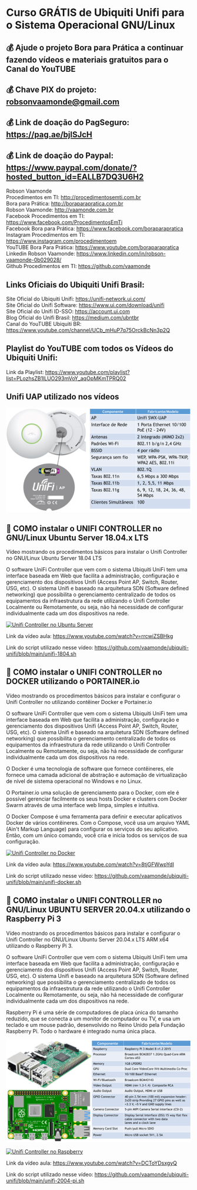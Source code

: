 # Curso GRÁTIS de Ubiquiti Unifi para o Sistema Operacional GNU/Linux

## 💰 Ajude o projeto Bora para Prática a continuar fazendo vídeos e materiais gratuitos para o Canal do YouTUBE
## 💰 Chave PIX do projeto: robsonvaamonde@gmail.com
## 💰 Link de doação do PagSeguro: https://pag.ae/bjlSJcH
## 💰 Link de doação do Paypal: https://www.paypal.com/donate/?hosted_button_id=EALLB7DQ3U6H2

Robson Vaamonde<br>
Procedimentos em TI: http://procedimentosemti.com.br<br>
Bora para Prática: http://boraparapratica.com.br<br>
Robson Vaamonde: http://vaamonde.com.br<br>
Facebook Procedimentos em TI: https://www.facebook.com/ProcedimentosEmTi<br>
Facebook Bora para Prática: https://www.facebook.com/boraparapratica<br>
Instagram Procedimentos em TI: https://www.instagram.com/procedimentoem<br>
YouTUBE Bora Para Prática: https://www.youtube.com/boraparapratica<br>
Linkedin Robson Vaamonde: https://www.linkedin.com/in/robson-vaamonde-0b029028/<br>
Github Procedimentos em TI: https://github.com/vaamonde<br>

## **Links Oficiais do Ubiquiti Unifi Brasil:**
Site Oficial do Ubiquiti Unifi: https://unifi-network.ui.com/<br>
Site Oficial do Unifi Software: https://www.ui.com/download/unifi<br>
Site Oficial do Unifi ID-SSO: https://account.ui.com<br>
Blog Oficial do Unifi Brasil: https://medium.com/ubntbr<br>
Canal do YouTUBE Ubiquiti BR: https://www.youtube.com/channel/UCb_mHuP7q75OrckBcNn3p2Q<br>

## **Playlist do YouTUBE com todos os Vídeos do Ubiquiti Unifi:**
Link da Playlist: https://www.youtube.com/playlist?list=PLozhsZB1lLUO293mVoY_aqOpMKmTPRQ02

## **Unifi UAP utilizado nos vídeos**
![Unifi UAP](swx-uap.png)

## **📡 COMO instalar o UNIFI CONTROLLER no GNU/Linux Ubuntu Server 18.04.x LTS**

Vídeo mostrando os procedimentos básicos para instalar o Unifi Controller no GNU/Linux Ubuntu Server 18.04 LTS

O software UniFi Controller que vem com o sistema Ubiquiti UniFi tem uma interface baseada em Web que facilita a administração, configuração e gerenciamento dos dispositivos Unifi (Access Point AP, Switch, Router, USG, etc). O sistema Unifi e baseado na arquitetura SDN (Software defined networking) que possibilita o gerenciamento centralizado de todos os equipamentos da infraestrutura da rede utilizando o Unifi Controller Localmente ou Remotamente, ou seja, não há necessidade de configurar individualmente cada um dos dispositivos na rede.

[![Unifi Controller no Ubuntu Server](http://img.youtube.com/vi/rrcwiZSBHkg/0.jpg)](http://www.youtube.com/watch?v=rrcwiZSBHkg "Unifi Controller no Ubuntu Server")

Link da vídeo aula: https://www.youtube.com/watch?v=rrcwiZSBHkg

Link do script utilizado nesse vídeo: https://github.com/vaamonde/ubiquiti-unifi/blob/main/unifi-1804.sh

## **📡 COMO instalar o UNIFI CONTROLLER no DOCKER utilizando o PORTAINER.io**

Vídeo mostrando os procedimentos básicos para instalar e configurar o Unifi Controller no utilizando contêiner Docker e Portainer.io

O software UniFi Controller que vem com o sistema Ubiquiti UniFi tem uma interface baseada em Web que facilita a administração, configuração e gerenciamento dos dispositivos Unifi (Access Point AP, Switch, Router, USG, etc). O sistema Unifi e baseado na arquitetura SDN (Software defined networking) que possibilita o gerenciamento centralizado de todos os equipamentos da infraestrutura da rede utilizando o Unifi Controller Localmente ou Remotamente, ou seja, não há necessidade de configurar individualmente cada um dos dispositivos na rede.

O Docker é uma tecnologia de software que fornece contêineres, ele fornece uma 
camada adicional de abstração e automação de virtualização de nível de sistema operacional no Windows e no Linux.

O Portainer.io uma solução de gerenciamento para o Docker, com ele é possível gerenciar facilmente os seus hosts Docker e clusters com Docker Swarm através de uma interface web limpa, simples e intuitiva.

O Docker Compose é uma ferramenta para definir e executar aplicativos Docker de vários contêineres. Com o Compose, você usa um arquivo YAML (Ain't Markup Language) para configurar os serviços do seu aplicativo. Então, com um único comando, você cria e inicia todos os serviços de sua configuração.

[![Unifi Controller no Docker](http://img.youtube.com/vi/8tjGFWwpYdI/0.jpg)](http://www.youtube.com/watch?v=8tjGFWwpYdI "Unifi Controller no Docker")

Link da vídeo aula: https://www.youtube.com/watch?v=8tjGFWwpYdI

Link do script utilizado nesse vídeo: https://github.com/vaamonde/ubiquiti-unifi/blob/main/unifi-docker.sh

## **📡 COMO instalar o UNIFI CONTROLLER no GNU/Linux UBUNTU SERVER 20.04.x utilizando o Raspberry Pi 3**

Vídeo mostrando os procedimentos básicos para instalar e configurar o Unifi Controller no GNU/Linux Ubuntu Server 20.04.x LTS ARM x64 utilizando o Raspberry Pi 3.

O software UniFi Controller que vem com o sistema Ubiquiti UniFi tem uma interface baseada em Web que facilita a administração, configuração e gerenciamento dos dispositivos Unifi (Access Point AP, Switch, Router, USG, etc). O sistema Unifi e baseado na arquitetura SDN (Software defined networking) que possibilita o gerenciamento centralizado de todos os equipamentos da infraestrutura da rede utilizando o Unifi Controller Localmente ou Remotamente, ou seja, não há necessidade de configurar individualmente cada um dos dispositivos na rede.

Raspberry Pi é uma série de computadores de placa única do tamanho reduzido, que se conecta a um monitor de computador ou TV, e usa um teclado e um mouse padrão, desenvolvido no Reino Unido pela Fundação Raspberry Pi. Todo o hardware é integrado numa única placa.

![Raspberry Pi 3](pi3.png)

[![Unifi Controller no Raspberry](http://img.youtube.com/vi/DCToYDsxgyQ/0.jpg)](https://www.youtube.com/watch?v=DCToYDsxgyQ "Unifi Controller no Raspberry")

Link da vídeo aula: https://www.youtube.com/watch?v=DCToYDsxgyQ

Link do script utilizado nesse vídeo: https://github.com/vaamonde/ubiquiti-unifi/blob/main/unifi-2004-pi.sh